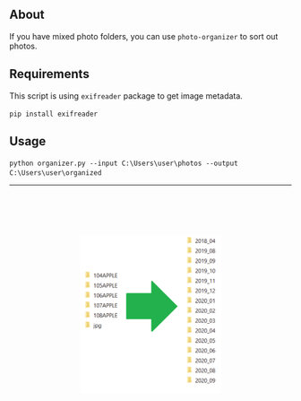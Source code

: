 

## About 

If you have mixed photo folders, you can use `photo-organizer` to sort out photos.


## Requirements

This script is using `exifreader` package to get image metadata.

`pip install exifreader`


## Usage

`python organizer.py --input C:\Users\user\photos --output C:\Users\user\organized`

<hr/>
<br><br>

<h1 align="center">
   <img src="screenshot/1.png"  style="max-width:50%;" />
</h1>

